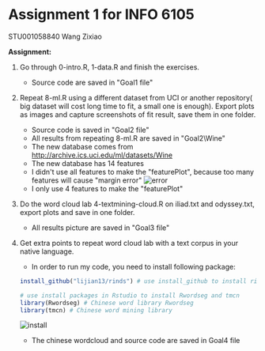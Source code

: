 # Assignment 1 for INFO 6105

STU001058840 Wang Zixiao

**Assignment:**

1. Go through 0-intro.R, 1-data.R and finish the exercises.
    * Source code are saved in "Goal1 file"
2. Repeat 8-ml.R using a different dataset from UCI or another repository( big dataset will cost long time to fit, a small one is enough). Export plots as images and capture screenshots of fit result, save them in one folder.
    * Source code is saved in "Goal2 file"
    * All results from repeating 8-ml.R are saved in "Goal2\Wine\"
    * The new database comes from http://archive.ics.uci.edu/ml/datasets/Wine
    * The new database has 14 features
    * I didn't use all features to make the "featurePlot", because too many features will cause "margin error"
    ![error](./Goal2&#32;file/Wine/WinePlotShowTooMany.png)
    * I only use 4 features to make the "featurePlot"
3. Do the word cloud lab 4-textmining-cloud.R on iliad.txt and odyssey.txt, export plots and save in one folder.
    * All results picture are saved in "Goal3 file"
4. Get extra points to repeat word cloud lab with a text corpus in your native language.
    * In order to run my code, you need to install following package:

    ```r
    install_github("lijian13/rinds") # use install_github to install rinds
    ```

    ```r
    # use install packages in Rstudio to install Rwordseg and tmcn
    library(Rwordseg) # Chinese word library Rwordseg
    library(tmcn) # Chinese word mining library
    ```

    ![install](./Goal4&#32;file/InstallPackage.jpg)

    * The chinese wordcloud and source code are saved in Goal4 file
